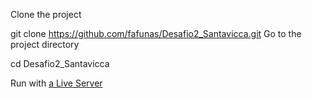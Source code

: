 Clone the project

  git clone https://github.com/fafunas/Desafio2_Santavicca.git
Go to the project directory

  cd Desafio2_Santavicca
  
Run with [a Live Server](https://marketplace.visualstudio.com/items?itemName=ritwickdey.LiveServer)
